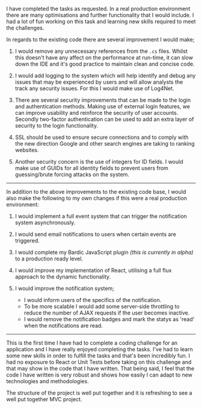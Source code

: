 ﻿I have completed the tasks as requested. In a real production environment there are many optimisations and 
further functionality that I would include. I had a lot of fun working on this task and learning new skills
required to meet the challenges.

In regards to the existing code there are several improvement I would make;

1. I would remove any unnecessary references from the `.cs` files. Whilst this doesn't have any affect on 
the performance at run-time, it can slow down the IDE and it's good practice to maintain clean and concise
code.

2. I would add logging to the system which will help identify and debug any issues that may be experienced by 
users and will allow analysts the track any security issues. For this I would make use of Log4Net.

3. There are several security improvements that can be made to the login and authentication methods. Making use
of external login features, we can improve usability and reinforce the security of user accounts. Secondly 
two-factor authentication can be used to add an extra layer of security to the login functionality.

4. SSL should be used to ensure secure connections and to comply with the new direction Google and other search
engines are taking to ranking websites.

5. Another security concern is the use of integers for ID fields. I would make use of GUIDs for all identity 
fields to prevent users from guessing/brute forcing attacks on the system.

---

In addition to the above improvements to the existing code base, I would also make the following to my own
changes if this were a real production environment:

1. I would implement a full event system that can trigger the notification system asynchronously. 

2. I would send email notifications to users when certain events are triggered.

3. I would complete my Bardic JavaScript plugin _(this is currently in alpha)_ to a production ready level.

4. I would improve my implementation of React, utilising a full flux approach to the dynamic functionality.

5. I would improve the notification system;
	* I would inform users of the specifics of the notification.
	* To be more scalable I would add some server-side throttling to reduce the number of AJAX requests if the
	user becomes inactive.
	* I would remove the notification badges and mark the statys as 'read' when the notifications are read.

---

This is the first time I have had to complete a coding challenge for an application and I have really enjoyed
completing the tasks. I've had to learn some new skills in order to fulfill the tasks and that's been incredibly
fun. I had no exposure to React or Unit Tests before taking on this challenge and that may show in the code that
I have written. That being said, I feel that the code I have written is very robust and shows how easily I can
adapt to new technologies and methodologies.

The structure of the project is well put together and it is refreshing to see a well put together MVC project.